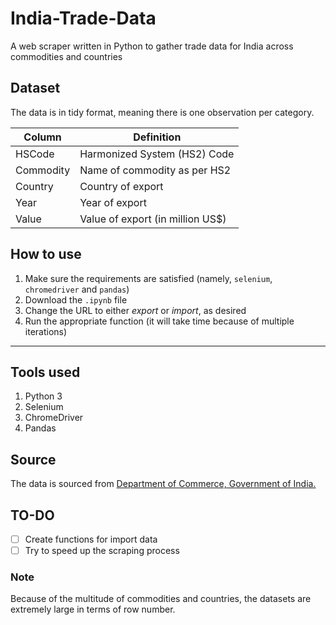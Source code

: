 # India-Trade-Data

A web scraper written in Python to gather trade data for India across commodities and countries

## Dataset
The data is in tidy format, meaning there is one observation per category.

|Column|Definition|
|--|--|
|HSCode|Harmonized System (HS2) Code|
|Commodity|Name of commodity as per HS2|
|Country|Country of export|
|Year|Year of export|
|Value|Value of export (in million US$)

## How to use
1. Make sure the requirements are satisfied (namely, `selenium`, `chromedriver` and `pandas`)
2. Download the `.ipynb` file
3. Change the URL to either *export* or *import*, as desired
4. Run the appropriate function (it will take time because of multiple iterations)

---
## Tools used
1. Python 3
2. Selenium
3. ChromeDriver
4. Pandas

## Source
The data is sourced from [Department of Commerce, Government of India.](https://commerce-app.gov.in/eidb/Default.asp)

## TO-DO

 - [ ] Create functions for import data
 - [ ] Try to speed up the scraping process

### Note
Because of the multitude of commodities and countries, the datasets are extremely large in terms of row number.
